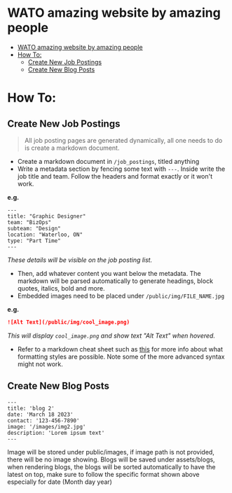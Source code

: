 # WATO amazing website by amazing people
- [WATO amazing website by amazing people](#wato-amazing-website-by-amazing-people)
- [How To:](#how-to)
  - [Create New Job Postings](#create-new-job-postings)
  - [Create New Blog Posts](#create-new-blog-posts)

# How To:

## Create New Job Postings

> All job posting pages are generated dynamically, all one needs to do is create a markdown document.

- Create a markdown document in `/job_postings`, titled anything
- Write a metadata section by fencing some text with `---`. Inside write the job title and team. Follow the headers and format exactly or it won't work.

**e.g.**
```
---
title: "Graphic Designer"
team: "BizOps"
subteam: "Design"
location: "Waterloo, ON"
type: "Part Time"
---
```
*These details will be visible on the job posting list.*
- Then, add whatever content you want below the metadata. The markdown will be parsed automatically to generate headings, block quotes, italics, bold and more.
- Embedded images need to be placed under `/public/img/FILE_NAME.jpg`

**e.g.**
```md
![Alt Text](/public/img/cool_image.png)
```
*This will display `cool_image.png` and show text "Alt Text" when hovered.*

- Refer to a markdown cheat sheet such as [this](https://www.markdownguide.org/cheat-sheet/) for more info about what formatting styles are possible. Note some of the more advanced syntax might not work.


## Create New Blog Posts
```
---
title: 'blog 2'  
date: 'March 18 2023'  
contact: '123-456-7890'  
image: '/images/img2.jpg'  
description: 'Lorem ipsum text'  
---
```
Image will be stored under public/images, if image path is not provided, there will be no image showing. Blogs will be saved under assets/blogs, when rendering blogs, the blogs will be sorted automatically to have the latest on top, make sure to follow the specific format shown above especially for date (Month day year)
